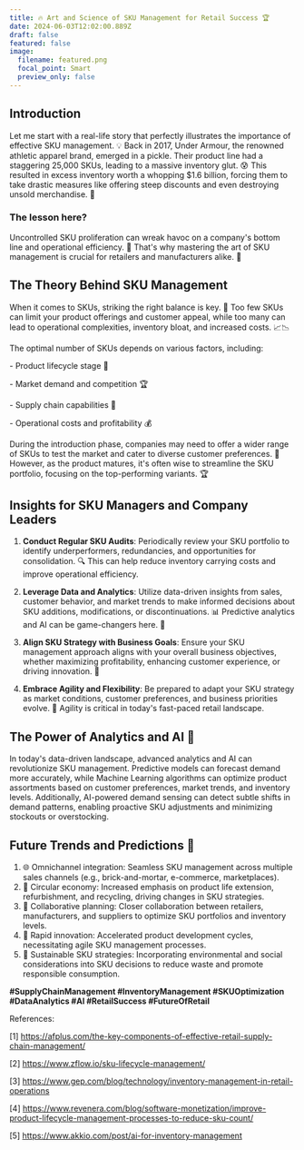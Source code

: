 ```yaml
---
title: 🔥 Art and Science of SKU Management for Retail Success 🏆
date: 2024-06-03T12:02:00.889Z
draft: false
featured: false
image:
  filename: featured.png
  focal_point: Smart
  preview_only: false
---
```

<!--StartFragment-->

## Introduction

Let me start with a real-life story that perfectly illustrates the importance of effective SKU management. 💡 Back in 2017, Under Armour, the renowned athletic apparel brand, emerged in a pickle. Their product line had a staggering 25,000 SKUs, leading to a massive inventory glut. 😰 This resulted in excess inventory worth a whopping $1.6 billion, forcing them to take drastic measures like offering steep discounts and even destroying unsold merchandise. 💸

### The lesson here?

Uncontrolled SKU proliferation can wreak havoc on a company's bottom line and operational efficiency. 🚨 That's why mastering the art of SKU management is crucial for retailers and manufacturers alike. 💪

## The Theory Behind SKU Management

When it comes to SKUs, striking the right balance is key. 🔑 Too few SKUs can limit your product offerings and customer appeal, while too many can lead to operational complexities, inventory bloat, and increased costs. 📈📉

The optimal number of SKUs depends on various factors, including:

\- Product lifecycle stage 📆

\- Market demand and competition 🏆

\- Supply chain capabilities 🚚

\- Operational costs and profitability 💰

During the introduction phase, companies may need to offer a wider range of SKUs to test the market and cater to diverse customer preferences. 🌱 However, as the product matures, it's often wise to streamline the SKU portfolio, focusing on the top-performing variants. 🏆

## Insights for SKU Managers and Company Leaders

1. **Conduct Regular SKU Audits**: Periodically review your SKU portfolio to identify underperformers, redundancies, and opportunities for consolidation. 🔍 This can help reduce inventory carrying costs and improve operational efficiency.

2. **Leverage Data and Analytics**: Utilize data-driven insights from sales, customer behavior, and market trends to make informed decisions about SKU additions, modifications, or discontinuations. 📊 Predictive analytics and AI can be game-changers here. 🤖

3. **Align SKU Strategy with Business Goals**: Ensure your SKU management approach aligns with your overall business objectives, whether maximizing profitability, enhancing customer experience, or driving innovation. 🎯

4. **Embrace Agility and Flexibility**: Be prepared to adapt your SKU strategy as market conditions, customer preferences, and business priorities evolve. 🌊 Agility is critical in today's fast-paced retail landscape.

## The Power of Analytics and AI 🤖

In today's data-driven landscape, advanced analytics and AI can revolutionize SKU management. Predictive models can forecast demand more accurately, while Machine Learning algorithms can optimize product assortments based on customer preferences, market trends, and inventory levels. Additionally, AI-powered demand sensing can detect subtle shifts in demand patterns, enabling proactive SKU adjustments and minimizing stockouts or overstocking.

## Future Trends and Predictions 🔮

1. 🌐 Omnichannel integration: Seamless SKU management across multiple sales channels (e.g., brick-and-mortar, e-commerce, marketplaces).
2. 🔄 Circular economy: Increased emphasis on product life extension, refurbishment, and recycling, driving changes in SKU strategies.
3. 🤝 Collaborative planning: Closer collaboration between retailers, manufacturers, and suppliers to optimize SKU portfolios and inventory levels.
4. 🚀 Rapid innovation: Accelerated product development cycles, necessitating agile SKU management processes.
5. 🌱 Sustainable SKU strategies: Incorporating environmental and social considerations into SKU decisions to reduce waste and promote responsible consumption.

**\#SupplyChainManagement #InventoryManagement #SKUOptimization #DataAnalytics #AI #RetailSuccess #FutureOfRetail**

References:

\[1] <https://afplus.com/the-key-components-of-effective-retail-supply-chain-management/>

\[2] <https://www.zflow.io/sku-lifecycle-management/>

\[3] <https://www.gep.com/blog/technology/inventory-management-in-retail-operations>

\[4] <https://www.revenera.com/blog/software-monetization/improve-product-lifecycle-management-processes-to-reduce-sku-count/>

\[5] <https://www.akkio.com/post/ai-for-inventory-management>

<!--EndFragment-->